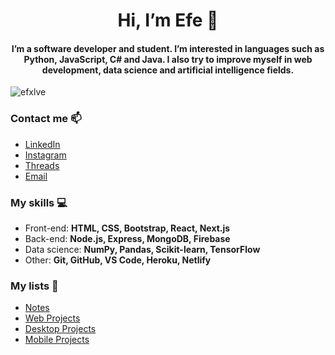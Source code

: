 <h1 align="center">Hi, I’m Efe 👋</h1>
<h4 align="center">I’m a software developer and student. I’m interested in languages such as Python, JavaScript, C# and Java. I also try to improve myself in web development, data science and artificial intelligence fields.</h4>

<p align="left"> <img src="https://komarev.com/ghpvc/?username=efxlve&label=Profile%20views&color=0e75b6&style=flat" alt="efxlve" /> </p>

<h3 align="left">Contact me 📫</h3>

- [LinkedIn](https://www.linkedin.com/in/efxlve/)
- [Instagram](https://www.instagram.com/efxlves/)
- [Threads](https://www.threads.net/@efxlves)
- [Email](http://muharremefecayirbahce@gmail.com)

<h3 align="left">My skills 💻</h3>

- Front-end: **HTML, CSS, Bootstrap, React, Next.js**
- Back-end: **Node.js, Express, MongoDB, Firebase**
- Data science: **NumPy, Pandas, Scikit-learn, TensorFlow**
- Other: **Git, GitHub, VS Code, Heroku, Netlify**

<h3 align="left">My lists 📃</h3>

- [Notes](https://github.com/stars/efxlve/lists/my-notes)
- [Web Projects](https://github.com/stars/efxlve/lists/web-projects)
- [Desktop Projects](https://github.com/stars/efxlve/lists/desktop-projects)
- [Mobile Projects](https://github.com/stars/efxlve/lists/mobile-projects)




